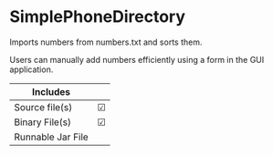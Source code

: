 # SimplePhoneDirectory

Imports numbers from numbers.txt and sorts them.

Users can manually add numbers efficiently using a form in the GUI application.


| Includes           |        |
| ------------------ | ------:|
| Source file(s)     |&#9745; |
| Binary File(s)     |&#9745; |
| Runnable Jar File  |        |
